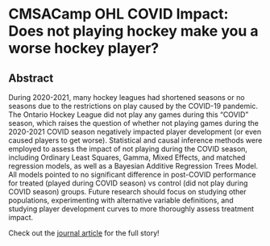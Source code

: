 # CMSACamp OHL COVID Impact: Does not playing hockey make you a worse hockey player?

## Abstract

  During 2020-2021, many hockey leagues had shortened seasons or no seasons due to the restrictions on play caused by the COVID-19 pandemic. The Ontario Hockey League did not play any games during this “COVID” season, which raises the question of whether not playing games during the 2020-2021 COVID season negatively impacted player development (or even caused players to get worse). Statistical and causal inference methods were employed to assess the impact of not playing during the COVID season, including Ordinary Least Squares, Gamma, Mixed Effects, and matched regression models, as well as a Bayesian Additive Regression Trees Model. All models pointed to no significant difference in post-COVID performance for treated (played during COVID season) vs control (did not play during COVID season) groups. Future research should focus on studying other populations, experimenting with alternative variable definitions, and studying player development curves to more thoroughly assess treatment impact.

Check out the [journal article](https://github.com/m-sezgin/CMSAC-OHL-COVID-Impact/blob/main/journal-article/journal-article.pdf) for the full story!
